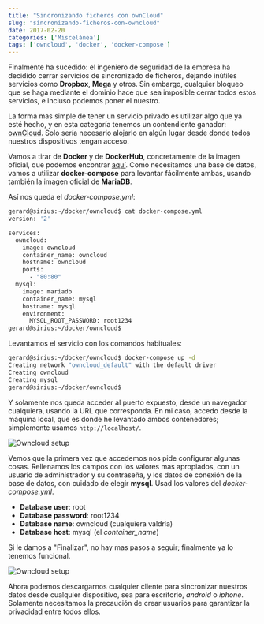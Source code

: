 ```yaml
---
title: "Sincronizando ficheros con ownCloud"
slug: "sincronizando-ficheros-con-owncloud"
date: 2017-02-20
categories: ['Miscelánea']
tags: ['owncloud', 'docker', 'docker-compose']
---
```


Finalmente ha sucedido: el ingeniero de seguridad de la empresa ha decidido cerrar servicios de sincronizado de ficheros, dejando inútiles servicios como **Dropbox**, **Mega** y otros. Sin embargo, cualquier bloqueo que se haga mediante el dominio hace que sea imposible cerrar todos estos servicios, e incluso podemos poner el nuestro.<!--more-->

La forma mas simple de tener un servicio privado es utilizar algo que ya esté hecho, y en esta categoría tenemos un contendiente ganador: [ownCloud](https://owncloud.org/). Solo sería necesario alojarlo en algún lugar desde donde todos nuestros dispositivos tengan acceso.

Vamos a tirar de **Docker** y de **DockerHub**, concretamente de la imagen oficial, que podemos encontrar [aquí](https://hub.docker.com/_/owncloud/). Como necesitamos una base de datos, vamos a utilizar **docker-compose** para levantar fácilmente ambas, usando también la imagen oficial de **MariaDB**.

Así nos queda el *docker-compose.yml*:

```bash
gerard@sirius:~/docker/owncloud$ cat docker-compose.yml 
version: '2'

services:
  owncloud:
    image: owncloud
    container_name: owncloud
    hostname: owncloud
    ports:
      - "80:80"
  mysql:
    image: mariadb
    container_name: mysql
    hostname: mysql
    environment:
      MYSQL_ROOT_PASSWORD: root1234
gerard@sirius:~/docker/owncloud$ 
```

Levantamos el servicio con los comandos habituales:

```bash
gerard@sirius:~/docker/owncloud$ docker-compose up -d
Creating network "owncloud_default" with the default driver
Creating owncloud
Creating mysql
gerard@sirius:~/docker/owncloud$ 
```

Y solamente nos queda acceder al puerto expuesto, desde un navegador cualquiera, usando la URL que corresponda. En mi caso, accedo desde la máquina local, que es donde he levantado ambos contenedores; simplemente usamos `http://localhost/`.

![Owncloud setup](/images/owncloud_setup.jpg)

Vemos que la primera vez que accedemos nos pide configurar algunas cosas. Rellenamos los campos con los valores mas apropiados, con un usuario de administrador y su contraseña, y los datos de conexión de la base de datos, con cuidado de elegir **mysql**. Usad los valores del *docker-compose.yml*.

* **Database user**: root
* **Database password**: root1234
* **Database name**: owncloud (cualquiera valdría)
* **Database host**: mysql (el *container_name*)

Si le damos a "Finalizar", no hay mas pasos a seguir; finalmente ya lo tenemos funcional.

![Owncloud setup](/images/owncloud_panel.jpg)

Ahora podemos descargarnos cualquier cliente para sincronizar nuestros datos desde cualquier dispositivo, sea para escritorio, *android* o *iphone*. Solamente necesitamos la precaución de crear usuarios para garantizar la privacidad entre todos ellos.
